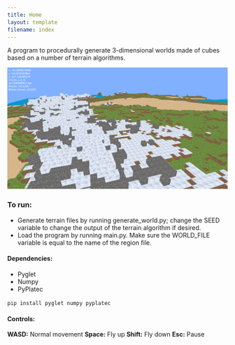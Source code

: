 ```yaml
---
title: Home
layout: template
filename: index
---
```


A program to procedurally generate 3-dimensional worlds made of cubes based on a number of terrain algorithms. 

![Screenshot](docs/screenshots/goddamn_himalayas_plus_desert.png)

### To run:
* Generate terrain files by running generate_world.py; change the SEED variable to change the output of the terrain algorithm if desired.
* Load the program by running main.py. Make sure the WORLD_FILE variable is equal to the name of the region file.


#### Dependencies:
* Pyglet
* Numpy
* PyPlatec

`pip install pyglet numpy pyplatec`

#### Controls:
__WASD:__ Normal movement
__Space:__ Fly up
__Shift:__ Fly down
__Esc:__ Pause